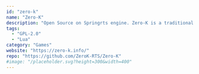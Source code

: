 ```yaml
---
id: "zero-k"
name: "Zero-K"
description: "Open Source on Springrts engine. Zero-K is a traditional real time strategy game with a focus on player creativity through terrain manipulation, physics, and a large roster of unique units - all while being balanced to support competitive play."
tags:
  - "GPL-2.0"
  - "Lua"
category: "Games"
website: "https://zero-k.info/"
repo: "https://github.com/ZeroK-RTS/Zero-K"
#image: "/placeholder.svg?height=300&width=400"
---
```


